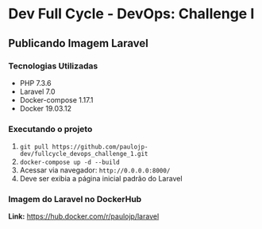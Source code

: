 # Dev Full Cycle - DevOps: Challenge I

## Publicando Imagem Laravel

### Tecnologias Utilizadas

 - PHP 7.3.6
 - Laravel 7.0
 - Docker-compose 1.17.1
 - Docker 19.03.12

### Executando o projeto

1. `git pull https://github.com/paulojp-dev/fullcycle_devops_challenge_1.git`
2. `docker-compose up -d --build`
3. Acessar via navegador: `http://0.0.0.0:8000/`
4. Deve ser exibia a página inicial padrão do Laravel

### Imagem do Laravel no DockerHub

**Link:** https://hub.docker.com/r/paulojp/laravel
